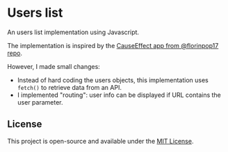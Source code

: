 # Users list

An users list implementation using Javascript.

The implementation is inspired by the [CauseEffect app from @florinpop17 repo](https://github.com/florinpop17/app-ideas/blob/master/Projects/1-Beginner/Cause-Effect-App.md).

However, I made small changes:

- Instead of hard coding the users objects, this implementation uses `fetch()` to retrieve data from an API.
- I implemented "routing": user info can be displayed if URL contains the user parameter.

## License

This project is open-source and available under the [MIT License](../LICENSE).
